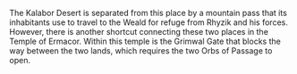 The Kalabor Desert is separated from this place by a mountain pass that its inhabitants use to travel to the Weald for refuge from Rhyzik and his forces. However, there is another shortcut connecting these two places in the Temple of Ermacor. Within this temple is the Grimwal Gate that blocks the way between the two lands, which requires the two Orbs of Passage to open.